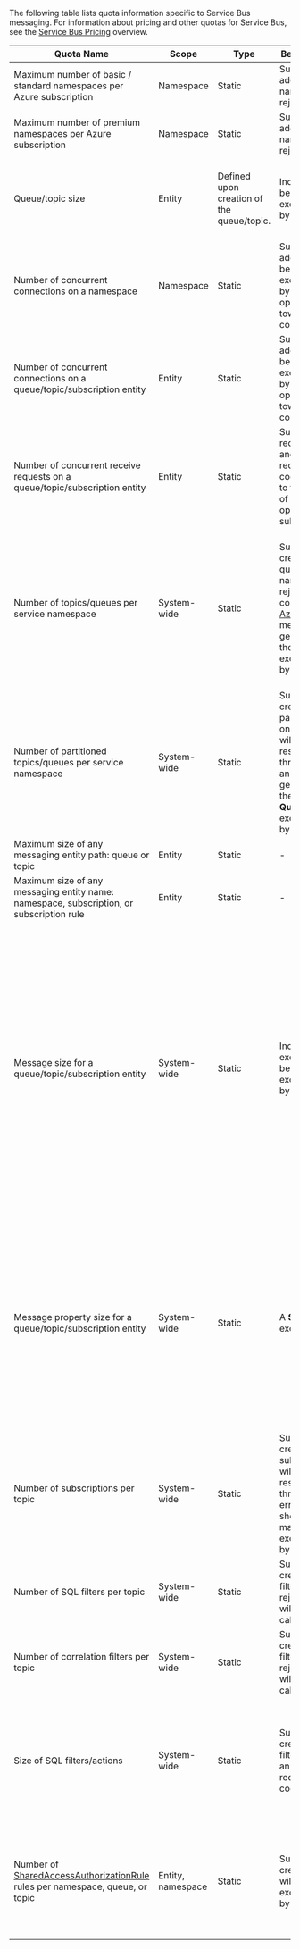 The following table lists quota information specific to Service Bus messaging. For information about pricing and other quotas for Service Bus, see the [Service Bus Pricing](https://www.azure.cn/pricing/details/messaging/) overview.

| Quota Name | Scope | Type | Behavior when exceeded | Value |
| --- | --- | --- | --- | --- |
| Maximum number of basic / standard namespaces per Azure subscription |Namespace |Static |Subsequent requests for additional basic / standard namespaces will be rejected by the portal. |100|
| Maximum number of premium namespaces per Azure subscription |Namespace |Static |Subsequent requests for additional premium namespaces will be rejected by the portal. |10 |
| Queue/topic size |Entity |Defined upon creation of the queue/topic. |Incoming messages will be rejected and an exception will be received by the calling code. |1, 2, 3, 4 or 5 GB.<br /><br />If [partitioning](../articles/service-bus-messaging/service-bus-partitioning.md) is enabled, the maximum queue/topic size is 80 GB. |
| Number of concurrent connections on a namespace |Namespace |Static |Subsequent requests for additional connections will be rejected and an exception will be received by the calling code. REST operations do not count towards concurrent TCP connections. |NetMessaging: 1,000<br /><br />AMQP: 5,000 |
| Number of concurrent connections on a queue/topic/subscription entity |Entity |Static |Subsequent requests for additional connections will be rejected and an exception will be received by the calling code. REST operations do not count towards concurrent TCP connections. |Capped by the limit of concurrent connections per namespace. |
| Number of concurrent receive requests on a queue/topic/subscription entity |Entity |Static |Subsequent receive requests will be rejected and an exception will be received by the calling code. This quota applies to the combined number of concurrent receive operations across all subscriptions on a topic. |5,000 |
| Number of topics/queues per service namespace |System-wide |Static |Subsequent requests for creation of a new topic or queue on the service namespace will be rejected. As a result, if configured through the [Azure portal][Azure portal], an error message will be generated. If called from the management API, an exception will be received by the calling code. |10,000<br /><br />The total number of topics plus queues in a service namespace must be less than or equal to 10,000.<br/>This is not applicable to Premium as all entities are partitioned. |
| Number of partitioned topics/queues per service namespace |System-wide |Static |Subsequent requests for creation of a new partitioned topic or queue on the service namespace will be rejected. As a result, if configured through the [Azure portal][Azure portal], an error message will be generated. If called from the management API, a **QuotaExceededException** exception will be received by the calling code. |Basic and Standard Tiers - 100<br />Premium - 1,000<br/><br />Each partitioned queue or topic counts towards the quota of 10,000 entities per namespace. |
| Maximum size of any messaging entity path: queue or topic |Entity |Static |- |260 characters |
| Maximum size of any messaging entity name: namespace, subscription, or subscription rule |Entity |Static |- |50 characters |
| Message size for a queue/topic/subscription entity |System-wide |Static |Incoming messages that exceed these quotas will be rejected and an exception will be received by the calling code. |Maximum message size: 256KB (Standard tier). <br /><br />**Note** Due to system overhead, this limit is usually slightly less.<br /><br />Maximum header size: 64KB<br /><br />Maximum number of header properties in property bag: **byte/int.MaxValue**<br /><br />Maximum size of property in property bag: No explicit limit. Limited by maximum header size. |
| Message property size for a queue/topic/subscription entity |System-wide |Static |A **SerializationException** exception is generated. |Maximum message property size for each property is 32K. Cumulative size of all properties cannot exceed 64K. This applies to the entire header of the [BrokeredMessage](https://msdn.microsoft.com/library/microsoft.servicebus.messaging.brokeredmessage.aspx), which has both user properties as well as system properties (such as [SequenceNumber](https://msdn.microsoft.com/library/microsoft.servicebus.messaging.brokeredmessage.sequencenumber.aspx), [Label](https://msdn.microsoft.com/library/microsoft.servicebus.messaging.brokeredmessage.label.aspx), [MessageId](https://msdn.microsoft.com/library/microsoft.servicebus.messaging.brokeredmessage.messageid.aspx), and so on). |
| Number of subscriptions per topic |System-wide |Static |Subsequent requests for creating additional subscriptions for the topic will be rejected. As a result, if configured through the portal, an error message will be shown. If called from the management API an exception will be received by the calling code. |2,000 |
| Number of SQL filters per topic |System-wide |Static |Subsequent requests for creation of additional filters on the topic will be rejected and an exception will be received by the calling code. |2,000 |
| Number of correlation filters per topic |System-wide |Static |Subsequent requests for creation of additional filters on the topic will be rejected and an exception will be received by the calling code. |100,000 |
| Size of SQL filters/actions |System-wide |Static |Subsequent requests for creation of additional filters will be rejected and an exception will be received by the calling code. |Maximum length of filter condition string: 1024 (1K).<br /><br />Maximum length of rule action string: 1024 (1K).<br /><br />Maximum number of expressions per rule action: 32. |
| Number of [SharedAccessAuthorizationRule](https://msdn.microsoft.com/library/azure/microsoft.servicebus.messaging.sharedaccessauthorizationrule.aspx) rules per namespace, queue, or topic |Entity, namespace |Static |Subsequent requests for creation of additional rules will be rejected and an exception will be received by the calling code. |Maximum number of rules: 12. <br /><br /> Rules that are configured on a Service Bus namespace apply to all queues and topics in that namespace. |

[Azure portal]: https://portal.azure.cn